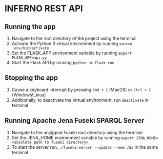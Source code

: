 # INFERNO REST API

## Running the app

1. Navigate to the root directory of the project using the terminal
2. Activate the Python 3 virtual environment by running `source .env/bin/activate`
3. Set the FLASK_APP environment variable by running `export FLASK_APP=api.py`
4. Start the Flask API by running `python -m flask run`

## Stopping the app

1. Cause a keyboard interrupt by pressing `Cmd + C` (MacOS) or `Ctrl + C` (Windows\Linux)
2. Additionally, to deactivate the virtual environment, run `deactivate` in terminal

## Running Apache Jena Fuseki SPARQL Server

1. Navigate to the unzipped Fuseki root directory using the terminal
2. Set the JENA_HOME environment variable by running `export JENA_HOME=<absolute path to fuseki directory>`
3. To start the server run, `./fuseki-server --update --mem /ds` in the same terminal
